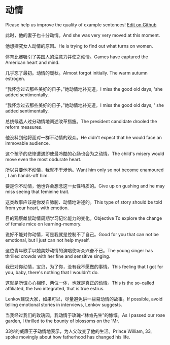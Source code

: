# 动情

Please help us improve the quality of example sentences! [Edit on Github](https://github.com/jiyushe/jiyu-example-sentence-source/blob/main/chinese/dongqing_1.md)

<p><span class="chinese">此时，他的妻子也十分动情。</span><span class="english">And she was very very moved at this moment.</span></p>

<p><span class="chinese">他想探究女人动情的原因。</span><span class="english">He is trying to find out what turns  on women.</span></p>

<p><span class="chinese">体育比赛吸引了美国人的注意力并使之动情。</span><span class="english">Games have captured the American heart and mind.</span></p>

<p><span class="chinese">几乎忘了最初。动情的暖秋。</span><span class="english">Almost forgot initially. The warm autumn estrogen.</span></p>

<p><span class="chinese">“我怀念过去那些美好的日子，”她动情地补充道。</span><span class="english">I miss the good old days, 'she added sentimentally.</span></p>

<p><span class="chinese">“我怀念过去那些美好的日子，”她动情地补充道。</span><span class="english">I miss the good old days, ' she added sentimentally.</span></p>

<p><span class="chinese">总统候选人过分动情地阐述改革措施。</span><span class="english">The president candidate drooled the reform measures.</span></p>

<p><span class="chinese">他没料到他将面对一群不动情的观众。</span><span class="english">He didn't expect that he would face an immovable audience.</span></p>

<p><span class="chinese">这个孩子的悲惨遭遇即使最冷酷的心肠也会为之动情。</span><span class="english">The child's misery would move even the most obdurate heart.</span></p>

<p><span class="chinese">所以只要他不动情，我就不干涉他。</span><span class="english">Want him only so not become enamoured , I am hands-off him.</span></p>

<p><span class="chinese">要是你不动情，他也许会想念这一女性特质的。</span><span class="english">Give up on gushing and he may miss seeing that feminine trait.</span></p>

<p><span class="chinese">这类故事应该是你发自肺腑、动情地讲述的。</span><span class="english">This type of story should be told from your heart, with emotion.</span></p>

<p><span class="chinese">目的观察雌鼠动情周期学习记忆能力的变化。</span><span class="english">Objective To explore the change of female mice on learning-memory.</span></p>

<p><span class="chinese">说好不能对你动情，可是我就是控制不了自己。</span><span class="english">Good for you that can not be emotional, but I just can not help myself.</span></p>

<p><span class="chinese">这位青年歌手以她美妙动情的演唱使听众兴奋不已。</span><span class="english">The young singer has thrilled crowds with her fine and sensitive singing.</span></p>

<p><span class="chinese">我已对你动情，宝贝，为了你，没有我不愿做的事情。</span><span class="english">This feeling that I got for you, baby, there's nothing that I wouldn't do.</span></p>

<p><span class="chinese">这就是所谓心心相印、两位一体，也就是真正的动情。</span><span class="english">This is the so-called affiliated, the two integrated, that is true estrus.</span></p>

<p><span class="chinese">Lenkov建议大家，如果可以，尽量避免讲一些易动情的故事。</span><span class="english">If possible, avoid telling emotional stories in interviews, Lenkov suggests.</span></p>

<p><span class="chinese">当我经过我们的玫瑰园，我动情于玫瑰-“林肯先生”的慷慨。</span><span class="english">As I passed our rose garden, I thrilled to the bounty of blossoms on the 'Mr.</span></p>

<p><span class="chinese">33岁的威廉王子动情地表示，为人父改变了他的生活。</span><span class="english">Prince William, 33, spoke movingly about how fatherhood has changed his life.</span></p>

